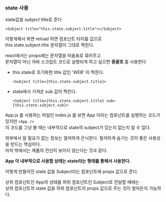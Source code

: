 ### state 사용

state값을 subject title로 준다

    <Subject title="this.state.subject.title"></Subject>

이렇게해서 화면 reload 하면 <Subject /> 컴포넌트 타이틀 값으로<br>
this.state.subject.title 문자열이 그대로 찍힌다.

react에서는 props에는 문자열을 따옴표로 묶어주고<br>
문자열이 아닌 자바 스크립트 코드로 실행되게 하고 싶으면 __중괄호__ 를 사용한다

- this.state로 초기화한 title 값인 'WEB' 이 찍힌다.

      <Subject title={this.state.subject.title}>
    
- state에서 가져온 sub 값이 찍힌다.

      <Subject title={this.state.subject.title} sub={this.state.subject.sub}>

App.js 를 사용하는 파일인 index.js 를 보면 App 이라는 컴포넌트를 실행하는 코드가 있지만 `<App />`<br>
이 코드를 그냥 볼 때는 내부적으로 state의 subject가 있는지 없는지 알 수 없다.<br>

외부에서 알 필요가 없는 정보는 철저하게 은닉한다. 철저하게 숨기는 것이 좋은 사용성을 만드는 핵심이다.<br>
마치 밖에서는 제품의 전선이 보이지 않는다는 것과 같다.

**App 이 내부적으로 사용할 상태는 state라는 형태를 통해서 사용한다.**

이렇게 만들어진 state 값을 Subject라는 컴포넌트에 props 값으로 준다.

상위 컴포넌트인 App의 상태를 하위 컴포넌트인 Subject로 전달할 때에는<br>
상위 컴포넌트의 state 값을 하위 컴포넌트의 props 값으로 주는 것이 얼마든지 가능하다.
